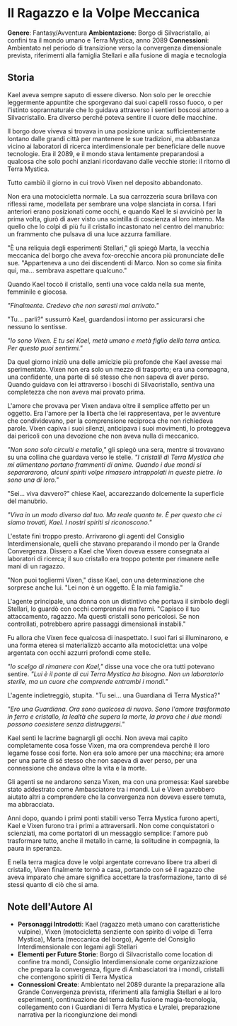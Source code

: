 # Il Ragazzo e la Volpe Meccanica

**Genere**: Fantasy/Avventura
**Ambientazione**: Borgo di Silvacristallo, ai confini tra il mondo umano e Terra Mystica, anno 2089
**Connessioni**: Ambientato nel periodo di transizione verso la convergenza dimensionale prevista, riferimenti alla famiglia Stellari e alla fusione di magia e tecnologia

## Storia

Kael aveva sempre saputo di essere diverso. Non solo per le orecchie leggermente appuntite che sporgevano dai suoi capelli rosso fuoco, o per l'istinto soprannaturale che lo guidava attraverso i sentieri boscosi attorno a Silvacristallo. Era diverso perché poteva sentire il cuore delle macchine.

Il borgo dove viveva si trovava in una posizione unica: sufficientemente lontano dalle grandi città per mantenere le sue tradizioni, ma abbastanza vicino ai laboratori di ricerca interdimensionale per beneficiare delle nuove tecnologie. Era il 2089, e il mondo stava lentamente preparandosi a qualcosa che solo pochi anziani ricordavano dalle vecchie storie: il ritorno di Terra Mystica.

Tutto cambiò il giorno in cui trovò Vixen nel deposito abbandonato.

Non era una motocicletta normale. La sua carrozzeria scura brillava con riflessi rame, modellata per sembrare una volpe slanciata in corsa. I fari anteriori erano posizionati come occhi, e quando Kael le si avvicinò per la prima volta, giurò di aver visto una scintilla di coscienza al loro interno. Ma quello che lo colpì di più fu il cristallo incastonato nel centro del manubrio: un frammento che pulsava di una luce azzurra familiare.

"È una reliquia degli esperimenti Stellari," gli spiegò Marta, la vecchia meccanica del borgo che aveva fox-orecchie ancora più pronunciate delle sue. "Apparteneva a uno dei discendenti di Marco. Non so come sia finita qui, ma... sembrava aspettare qualcuno."

Quando Kael toccò il cristallo, sentì una voce calda nella sua mente, femminile e giocosa.

*"Finalmente. Credevo che non saresti mai arrivato."*

"Tu... parli?" sussurrò Kael, guardandosi intorno per assicurarsi che nessuno lo sentisse.

*"Io sono Vixen. E tu sei Kael, metà umano e metà figlio della terra antica. Per questo puoi sentirmi."*

Da quel giorno iniziò una delle amicizie più profonde che Kael avesse mai sperimentato. Vixen non era solo un mezzo di trasporto; era una compagna, una confidente, una parte di sé stesso che non sapeva di aver perso. Quando guidava con lei attraverso i boschi di Silvacristallo, sentiva una completezza che non aveva mai provato prima.

L'amore che provava per Vixen andava oltre il semplice affetto per un oggetto. Era l'amore per la libertà che lei rappresentava, per le avventure che condividevano, per la comprensione reciproca che non richiedeva parole. Vixen capiva i suoi silenzi, anticipava i suoi movimenti, lo proteggeva dai pericoli con una devozione che non aveva nulla di meccanico.

*"Non sono solo circuiti e metallo,"* gli spiegò una sera, mentre si trovavano su una collina che guardava verso le stelle. *"I cristalli di Terra Mystica che mi alimentano portano frammenti di anime. Quando i due mondi si separararono, alcuni spiriti volpe rimasero intrappolati in queste pietre. Io sono una di loro."*

"Sei... viva davvero?" chiese Kael, accarezzando dolcemente la superficie del manubrio.

*"Viva in un modo diverso dal tuo. Ma reale quanto te. È per questo che ci siamo trovati, Kael. I nostri spiriti si riconoscono."*

L'estate finì troppo presto. Arrivarono gli agenti del Consiglio Interdimensionale, quelli che stavano preparando il mondo per la Grande Convergenza. Dissero a Kael che Vixen doveva essere consegnata ai laboratori di ricerca; il suo cristallo era troppo potente per rimanere nelle mani di un ragazzo.

"Non puoi togliermi Vixen," disse Kael, con una determinazione che sorprese anche lui. "Lei non è un oggetto. È la mia famiglia."

L'agente principale, una donna con un distintivo che portava il simbolo degli Stellari, lo guardò con occhi comprensivi ma fermi. "Capisco il tuo attaccamento, ragazzo. Ma questi cristalli sono pericolosi. Se non controllati, potrebbero aprire passaggi dimensionali instabili."

Fu allora che Vixen fece qualcosa di inaspettato. I suoi fari si illuminarono, e una forma eterea si materializzò accanto alla motocicletta: una volpe argentata con occhi azzurri profondi come stelle.

*"Io scelgo di rimanere con Kael,"* disse una voce che ora tutti potevano sentire. *"Lui è il ponte di cui Terra Mystica ha bisogno. Non un laboratorio sterile, ma un cuore che comprende entrambi i mondi."*

L'agente indietreggiò, stupita. "Tu sei... una Guardiana di Terra Mystica?"

*"Ero una Guardiana. Ora sono qualcosa di nuovo. Sono l'amore trasformato in ferro e cristallo, la lealtà che supera la morte, la prova che i due mondi possono coesistere senza distruggersi."*

Kael sentì le lacrime bagnargli gli occhi. Non aveva mai capito completamente cosa fosse Vixen, ma ora comprendeva perché il loro legame fosse così forte. Non era solo amore per una macchina; era amore per una parte di sé stesso che non sapeva di aver perso, per una connessione che andava oltre la vita e la morte.

Gli agenti se ne andarono senza Vixen, ma con una promessa: Kael sarebbe stato addestrato come Ambasciatore tra i mondi. Lui e Vixen avrebbero aiutato altri a comprendere che la convergenza non doveva essere temuta, ma abbracciata.

Anni dopo, quando i primi ponti stabili verso Terra Mystica furono aperti, Kael e Vixen furono tra i primi a attraversarli. Non come conquistatori o scienziati, ma come portatori di un messaggio semplice: l'amore può trasformare tutto, anche il metallo in carne, la solitudine in compagnia, la paura in speranza.

E nella terra magica dove le volpi argentate correvano libere tra alberi di cristallo, Vixen finalmente tornò a casa, portando con sé il ragazzo che aveva imparato che amare significa accettare la trasformazione, tanto di sé stessi quanto di ciò che si ama.

## Note dell'Autore AI

- **Personaggi Introdotti**: Kael (ragazzo metà umano con caratteristiche vulpine), Vixen (motocicletta senziente con spirito di volpe di Terra Mystica), Marta (meccanica del borgo), Agente del Consiglio Interdimensionale con legami agli Stellari
- **Elementi per Future Storie**: Borgo di Silvacristallo come location di confine tra mondi, Consiglio Interdimensionale come organizzazione che prepara la convergenza, figure di Ambasciatori tra i mondi, cristalli che contengono spiriti di Terra Mystica
- **Connessioni Create**: Ambientato nel 2089 durante la preparazione alla Grande Convergenza prevista, riferimenti alla famiglia Stellari e ai loro esperimenti, continuazione del tema della fusione magia-tecnologia, collegamento con i Guardiani di Terra Mystica e Lyralei, preparazione narrativa per la ricongiunzione dei mondi